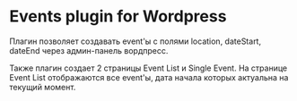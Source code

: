 # Events plugin for Wordpress

Плагин позволяет создавать event'ы с полями location, dateStart, dateEnd через админ-панель вордпресс.

Также плагин создает 2 страницы Event List и Single Event. На странице Event List отображаются все event'ы, дата начала которых актуальна на текущий момент.